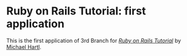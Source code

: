 # Ruby on Rails Tutorial: first application

This is the first application of 3rd Branch for
[*Ruby on Rails Tutorial*](http://railstutorial.org/)
by [Michael Hartl](http://michaelhartl.com/).
